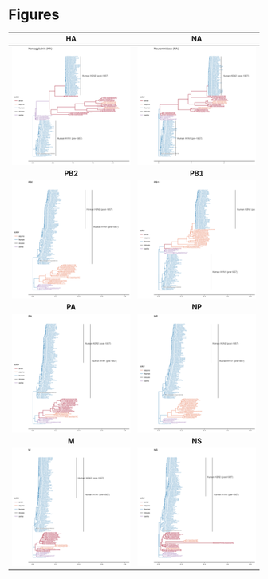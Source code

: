 # Figures

| HA | NA |
|:-:|:-:|
| ![](HH.png)|![](NN.png)|
|<b>PB2</b> | <b>PB1</b> |
|![](PB2.png)|![](PB1.png)|
|<b>PA</b> | <b>NP</b> |
|![](PA.png)|![](NP.png)|
|<b>M</b> | <b>NS</b> |
|![](M.png)|![](NS.png)|

